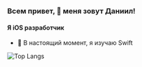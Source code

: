### Всем привет, 👋 меня зовут Даниил!
#### Я iOS разработчик
- 🌱 В настоящий момент, я изучаю Swift

![Top Langs](https://github-readme-stats.vercel.app/api/top-langs/?username=eeeyyeeezz&layout=compact)

<!--
**eeeyyeeezz/eeeyyeeezz** is a ✨ _special_ ✨ repository because its `README.md` (this file) appears on your GitHub profile.

Here are some ideas to get you started:

- 🔭 I’m currently working on ...
- 🌱 I’m currently learning ...
- 👯 I’m looking to collaborate on ...
- 🤔 I’m looking for help with ...
- 💬 Ask me about ...
- 📫 How to reach me: ...
- 😄 Pronouns: ...
- ⚡ Fun fact: ...
-->
